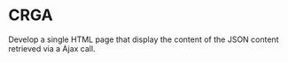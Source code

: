 # CRGA
Develop a single HTML page that display the content of the JSON content retrieved via a Ajax call. 
